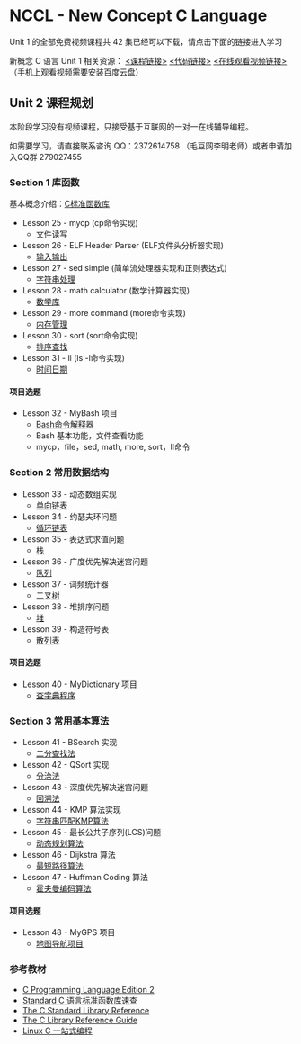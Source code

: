 NCCL - New Concept C Language
=============================

Unit 1 的全部免费视频课程共 42 集已经可以下载，请点击下面的链接进入学习

新概念 C 语言 Unit 1 相关资源： [<课程链接>](https://github.com/limingth/NCCL/blob/master/Unit-1/README.md)  [<代码链接>](https://github.com/limingth/NCCL.codes)  [<在线观看视频链接>](http://c.biancheng.net/cpp/u/shipin_liming/) （手机上观看视频需要安装百度云盘）

## Unit 2 课程规划 

本阶段学习没有视频课程，只接受基于互联网的一对一在线辅导编程。

如需要学习，请直接联系咨询 QQ：2372614758 （毛豆网李明老师）或者申请加入QQ群 279027455

### Section 1 库函数
基本概念介绍：[C标准函数库](http://zh.wikipedia.org/zh-cn/C%E6%A8%99%E6%BA%96%E5%87%BD%E5%BC%8F%E5%BA%AB) 
* Lesson 25 - mycp (cp命令实现)
  - [文件读写](Lesson-25.md)
* Lesson 26 - ELF Header Parser (ELF文件头分析器实现)
  - [输入输出](Lesson-26.md)
* Lesson 27 - sed simple (简单流处理器实现和正则表达式)
  - [字符串处理](Lesson-27.md)
* Lesson 28 - math calculator (数学计算器实现)
  - [数学库](Lesson-28.md)
* Lesson 29 - more command (more命令实现)
  - [内存管理](Lesson-29.md)
* Lesson 30 - sort (sort命令实现)
  - [排序查找](Lesson-30.md)
* Lesson 31 - ll (ls -l命令实现)
  - [时间日期](Lesson-31.md)

#### 项目选题
* Lesson 32 - MyBash 项目
  - [Bash命令解释器](Lesson-32.md)  
  - Bash 基本功能，文件查看功能
  - mycp，file，sed, math, more, sort，ll命令

### Section 2 常用数据结构
* Lesson 33 - 动态数组实现
  - [单向链表](Lesson-33.md)
* Lesson 34 - 约瑟夫环问题
  - [循环链表](Lesson-34.md)
* Lesson 35 - 表达式求值问题
  - [栈](Lesson-35.md)
* Lesson 36 - 广度优先解决迷宫问题
  - [队列](Lesson-36.md)
* Lesson 37 - 词频统计器
  - [二叉树](Lesson-37.md)
* Lesson 38 - 堆排序问题
  - [堆](Lesson-38.md)
* Lesson 39 - 构造符号表
  - [散列表](Lesson-39.md) 

#### 项目选题
* Lesson 40 - MyDictionary 项目
  - [查字典程序](Lesson-40.md)

### Section 3 常用基本算法
* Lesson 41 - BSearch 实现
  - [二分查找法](Lesson-41.md)
* Lesson 42 - QSort 实现
  - [分治法](Lesson-42.md)
* Lesson 43 - 深度优先解决迷宫问题
  - [回溯法](Lesson-43.md)
* Lesson 44 - KMP 算法实现
  - [字符串匹配KMP算法](Lesson-44.md)
* Lesson 45 - 最长公共子序列(LCS)问题
  - [动态规划算法](Lesson-45.md)
* Lesson 46 - Dijkstra 算法
  - [最短路径算法](Lesson-46.md)
* Lesson 47 - Huffman Coding 算法
  - [霍夫曼编码算法](Lesson-47.md)

#### 项目选题
* Lesson 48 - MyGPS 项目
  - [地图导航项目](Lesson-48.md)

### 参考教材
- [C Programming Language Edition 2](http://ishare.iask.sina.com.cn/download/explain.php?fileid=2302709)
- [Standard C 语言标准函数库速查](http://ganquan.info/standard-c/)  
- [The C Standard Library Reference](http://www.tutorialspoint.com/c_standard_library/)  
- [The C Library Reference Guide](http://www.acm.uiuc.edu/webmonkeys/book/c_guide/)  
- [Linux C 一站式编程](http://docs.linuxtone.org/ebooks/C&CPP/c/)  

